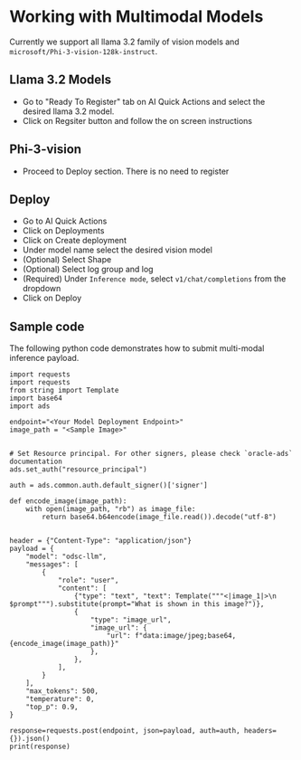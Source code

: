# Working with Multimodal Models

Currently we support all llama 3.2 family of vision models and `microsoft/Phi-3-vision-128k-instruct`. 

## Llama 3.2 Models

* Go to "Ready To Register" tab on AI Quick Actions and select the desired llama 3.2 model.
* Click on Regsiter button and follow the on screen instructions

## Phi-3-vision

* Proceed to Deploy section. There is no need to register

## Deploy

* Go to AI Quick Actions
* Click on Deployments
* Click on Create deployment
* Under model name select the desired vision model 
* (Optional) Select Shape
* (Optional) Select log group and log 
* (Required) Under `Inference mode`, select `v1/chat/completions` from the dropdown
* Click on Deploy

## Sample code 

The following python code demonstrates how to submit multi-modal inference payload.

```
import requests
import requests
from string import Template
import base64
import ads
 
endpoint="<Your Model Deployment Endpoint>"
image_path = "<Sample Image>"                                                        


# Set Resource principal. For other signers, please check `oracle-ads` documentation
ads.set_auth("resource_principal")

auth = ads.common.auth.default_signer()['signer']
 
def encode_image(image_path):
    with open(image_path, "rb") as image_file:
        return base64.b64encode(image_file.read()).decode("utf-8")
                                                           
                                                           
header = {"Content-Type": "application/json"}
payload = {
    "model": "odsc-llm",
    "messages": [
        {
            "role": "user",
            "content": [
                {"type": "text", "text": Template("""<|image_1|>\n $prompt""").substitute(prompt="What is shown in this image?")},
                {
                    "type": "image_url",
                    "image_url": {
                        "url": f"data:image/jpeg;base64,{encode_image(image_path)}"
                    },
                },
            ],
        }
    ],
    "max_tokens": 500,
    "temperature": 0,
    "top_p": 0.9,
}
 
response=requests.post(endpoint, json=payload, auth=auth, headers={}).json()
print(response)
```
